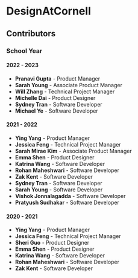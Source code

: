# DesignAtCornell

## Contributors

### School Year

#### 2022 - 2023

- **Pranavi Gupta** - Product Manager
- **Sarah Young** - Associate Product Manager
- **Will Zhang** - Technical Project Manager
- **Michelle Dai** - Product Designer
- **Sydney Tran** - Software Developer
- **Michael Ye** - Software Developer

#### 2021 - 2022

- **Ying Yang** - Product Manager
- **Jessica Feng** - Technical Project Manager
- **Sarah Mirae Kim** - Associate Product Manager
- **Emma Shen** - Product Designer
- **Katrina Wang** - Software Developer
- **Rohan Maheshwari** - Software Developer
- **Zak Kent** - Software Developer
- **Sydney Tran** - Software Developer
- **Sarah Young** - Software Developer
- **Vishok Jonnalagadda** - Software Developer
- **Pratyush Sudhakar** - Software Developer

#### 2020 - 2021

- **Ying Yang** - Product Manager
- **Jessica Feng** - Technical Project Manager
- **Sheri Guo** - Product Designer
- **Emma Shen** - Product Designer
- **Katrina Wang** - Software Developer
- **Rohan Maheshwari** - Software Developer
- **Zak Kent** - Software Developer

